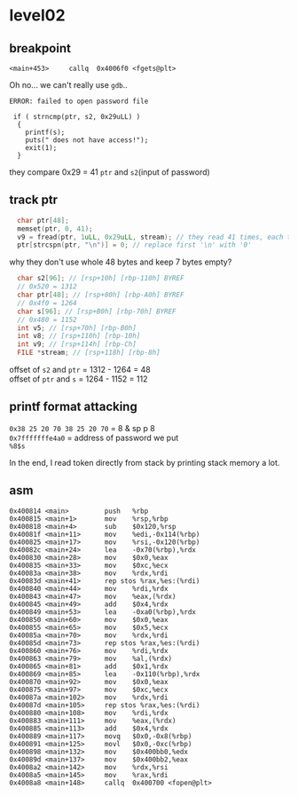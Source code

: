 # level02


## breakpoint
```
<main+453>     callq  0x4006f0 <fgets@plt>
```
Oh no... we can't really use `gdb`..

`ERROR: failed to open password file`

```
 if ( strncmp(ptr, s2, 0x29uLL) )
  {
    printf(s);
    puts(" does not have access!");
    exit(1);
  }
```
they compare 0x29 = 41 `ptr` and `s2`(input of password)


## track ptr
```c
  char ptr[48];
  memset(ptr, 0, 41);
  v9 = fread(ptr, 1uLL, 0x29uLL, stream); // they read 41 times, each time 1 byte.
  ptr[strcspn(ptr, "\n")] = 0; // replace first '\n' with '0'
```
why they don't use whole 48 bytes and keep 7 bytes empty? 


```c
  char s2[96]; // [rsp+10h] [rbp-110h] BYREF
  // 0x520 = 1312
  char ptr[48]; // [rsp+80h] [rbp-A0h] BYREF
  // 0x4f0 = 1264
  char s[96]; // [rsp+B0h] [rbp-70h] BYREF
  // 0x480 = 1152
  int v5; // [rsp+70h] [rbp-B0h]
  int v8; // [rsp+110h] [rbp-10h]
  int v9; // [rsp+114h] [rbp-Ch]
  FILE *stream; // [rsp+118h] [rbp-8h]
```
offset of `s2` and `ptr` = 1312 - 1264 = 48 \
offset of `ptr` and `s` = 1264 - 1152 = 112

## printf format attacking

`0x38 25 20 70 38 25 20 70` = 8 & sp p 8\
`0x7fffffffe4a0` = address of password we put\
`%8$s`

In the end, I read token directly from stack by printing stack memory a lot.
## asm
```
0x400814 <main>         push   %rbp
0x400815 <main+1>       mov    %rsp,%rbp
0x400818 <main+4>       sub    $0x120,%rsp
0x40081f <main+11>      mov    %edi,-0x114(%rbp)
0x400825 <main+17>      mov    %rsi,-0x120(%rbp)
0x40082c <main+24>      lea    -0x70(%rbp),%rdx
0x400830 <main+28>      mov    $0x0,%eax
0x400835 <main+33>      mov    $0xc,%ecx
0x40083a <main+38>      mov    %rdx,%rdi
0x40083d <main+41>      rep stos %rax,%es:(%rdi)
0x400840 <main+44>      mov    %rdi,%rdx
0x400843 <main+47>      mov    %eax,(%rdx)
0x400845 <main+49>      add    $0x4,%rdx
0x400849 <main+53>      lea    -0xa0(%rbp),%rdx
0x400850 <main+60>      mov    $0x0,%eax
0x400855 <main+65>      mov    $0x5,%ecx
0x40085a <main+70>      mov    %rdx,%rdi
0x40085d <main+73>      rep stos %rax,%es:(%rdi)
0x400860 <main+76>      mov    %rdi,%rdx
0x400863 <main+79>      mov    %al,(%rdx)
0x400865 <main+81>      add    $0x1,%rdx
0x400869 <main+85>      lea    -0x110(%rbp),%rdx
0x400870 <main+92>      mov    $0x0,%eax
0x400875 <main+97>      mov    $0xc,%ecx
0x40087a <main+102>     mov    %rdx,%rdi
0x40087d <main+105>     rep stos %rax,%es:(%rdi)
0x400880 <main+108>     mov    %rdi,%rdx
0x400883 <main+111>     mov    %eax,(%rdx)
0x400885 <main+113>     add    $0x4,%rdx
0x400889 <main+117>     movq   $0x0,-0x8(%rbp)
0x400891 <main+125>     movl   $0x0,-0xc(%rbp)
0x400898 <main+132>     mov    $0x400bb0,%edx
0x40089d <main+137>     mov    $0x400bb2,%eax
0x4008a2 <main+142>     mov    %rdx,%rsi
0x4008a5 <main+145>     mov    %rax,%rdi
0x4008a8 <main+148>     callq  0x400700 <fopen@plt>
```